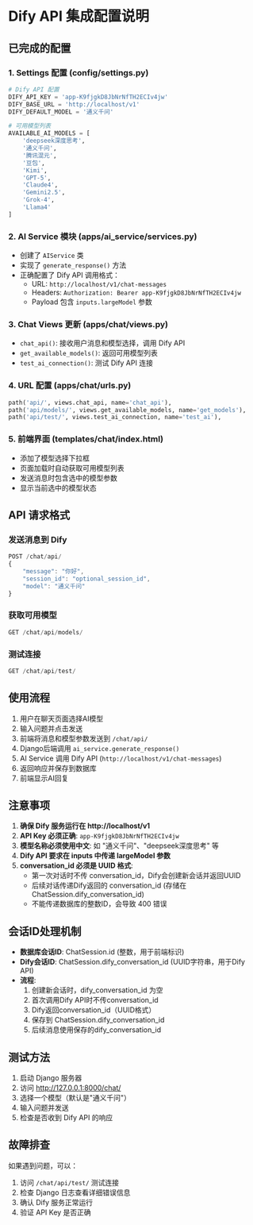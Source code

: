 # Dify API 集成配置说明

## 已完成的配置

### 1. Settings 配置 (config/settings.py)
```python
# Dify API 配置
DIFY_API_KEY = 'app-K9fjgkD8JbNrNfTH2ECIv4jw'
DIFY_BASE_URL = 'http://localhost/v1'
DIFY_DEFAULT_MODEL = '通义千问'

# 可用模型列表
AVAILABLE_AI_MODELS = [
    'deepseek深度思考',
    '通义千问',
    '腾讯混元',
    '豆包',
    'Kimi',
    'GPT-5',
    'Claude4',
    'Gemini2.5',
    'Grok-4',
    'Llama4'
]
```

### 2. AI Service 模块 (apps/ai_service/services.py)
- 创建了 `AIService` 类
- 实现了 `generate_response()` 方法
- 正确配置了 Dify API 调用格式：
  - URL: `http://localhost/v1/chat-messages`
  - Headers: `Authorization: Bearer app-K9fjgkD8JbNrNfTH2ECIv4jw`
  - Payload 包含 `inputs.largeModel` 参数

### 3. Chat Views 更新 (apps/chat/views.py)
- `chat_api()`: 接收用户消息和模型选择，调用 Dify API
- `get_available_models()`: 返回可用模型列表
- `test_ai_connection()`: 测试 Dify API 连接

### 4. URL 配置 (apps/chat/urls.py)
```python
path('api/', views.chat_api, name='chat_api'),
path('api/models/', views.get_available_models, name='get_models'),
path('api/test/', views.test_ai_connection, name='test_ai'),
```

### 5. 前端界面 (templates/chat/index.html)
- 添加了模型选择下拉框
- 页面加载时自动获取可用模型列表
- 发送消息时包含选中的模型参数
- 显示当前选中的模型状态

## API 请求格式

### 发送消息到 Dify
```javascript
POST /chat/api/
{
    "message": "你好",
    "session_id": "optional_session_id",
    "model": "通义千问"
}
```

### 获取可用模型
```javascript
GET /chat/api/models/
```

### 测试连接
```javascript
GET /chat/api/test/
```

## 使用流程

1. 用户在聊天页面选择AI模型
2. 输入问题并点击发送
3. 前端将消息和模型参数发送到 `/chat/api/`
4. Django后端调用 `ai_service.generate_response()`
5. AI Service 调用 Dify API (`http://localhost/v1/chat-messages`)
6. 返回响应并保存到数据库
7. 前端显示AI回复

## 注意事项

1. **确保 Dify 服务运行在 http://localhost/v1**
2. **API Key 必须正确**: `app-K9fjgkD8JbNrNfTH2ECIv4jw`
3. **模型名称必须使用中文**: 如 "通义千问"、"deepseek深度思考" 等
4. **Dify API 要求在 inputs 中传递 largeModel 参数**
5. **conversation_id 必须是 UUID 格式**:
   - 第一次对话时不传 conversation_id，Dify会创建新会话并返回UUID
   - 后续对话传递Dify返回的 conversation_id (存储在 ChatSession.dify_conversation_id)
   - 不能传递数据库的整数ID，会导致 400 错误

## 会话ID处理机制

- **数据库会话ID**: ChatSession.id (整数，用于前端标识)
- **Dify会话ID**: ChatSession.dify_conversation_id (UUID字符串，用于Dify API)
- **流程**:
  1. 创建新会话时，dify_conversation_id 为空
  2. 首次调用Dify API时不传conversation_id
  3. Dify返回conversation_id（UUID格式）
  4. 保存到 ChatSession.dify_conversation_id
  5. 后续消息使用保存的dify_conversation_id

## 测试方法

1. 启动 Django 服务器
2. 访问 http://127.0.0.1:8000/chat/
3. 选择一个模型（默认是"通义千问"）
4. 输入问题并发送
5. 检查是否收到 Dify API 的响应

## 故障排查

如果遇到问题，可以：
1. 访问 `/chat/api/test/` 测试连接
2. 检查 Django 日志查看详细错误信息
3. 确认 Dify 服务正常运行
4. 验证 API Key 是否正确
